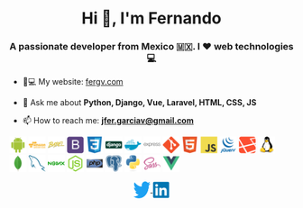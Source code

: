<h1 align="center">
  Hi 👋, I'm Fernando
</h1>

<h3 align="center">
  A passionate developer from Mexico 🇲🇽. I ❤️ web technologies 💻
</h3>

- 👦💻 My website: [fergv.com](https://fergv.com)

- 💬 Ask me about **Python, Django, Vue, Laravel, HTML, CSS, JS**

- 📫 How to reach me: **jfer.garciav@gmail.com**

<p align="left">
  <img
    src="./icons/android.svg"
    alt="android"
    width="30"
    height="30"
  />
  <img
    src="./icons/aws.svg"
    alt="aws"
    width="30"
    height="30"
  />
  <img
    src="./icons/babel.svg"
    alt="babel"
    width="30"
    height="30"
  />
  <img
    src="./icons/bootstrap.svg"
    alt="bootstrap"
    width="30"
    height="30"
  />
  <img
    src="./icons/css3.svg"
    alt="css3"
    width="30"
    height="30"
  />
  <img
    src="./icons/django.svg"
    alt="django"
    width="30"
    height="30"
  />
  <img
    src="./icons/docker.svg"
    alt="docker"
    width="30"
    height="30"
  />
  <img
    src="./icons/express.svg"
    alt="express"
    width="30"
    height="30"
  />
  <img
    src="./icons/git.svg"
    alt="git"
    width="30"
    height="30"
  />
  <img
    src="./icons/html5.svg"
    alt="html5"
    width="30"
    height="30"
  />
  <img
    src="./icons/javascript.svg"
    alt="javascript"
    width="30"
    height="30"
  />
  <img
    src="./icons/jquery.svg"
    alt="jquery"
    width="30"
    height="30"
  />
  <img
    src="./icons/laravel.svg"
    alt="laravel"
    width="30"
    height="30"
  />
  <img
    src="./icons/linux.svg"
    alt="linux"
    width="30"
    height="30"
  />
  <img
    src="./icons/mongodb.svg"
    alt="mongodb"
    width="30"
    height="30"
  />
  <img
    src="./icons/mysql.svg"
    alt="mysql"
    width="30"
    height="30"
  />
  <img
    src="./icons/nginx.svg"
    alt="nginx"
    width="30"
    height="30"
  />
  <img
    src="./icons/nodejs.svg"
    alt="nodejs"
    width="30"
    height="30"
  />
  <img
    src="./icons/php.svg"
    alt="php"
    width="30"
    height="30"
  />
  <img
    src="./icons/postgresql.svg"
    alt="postgresql"
    width="30"
    height="30"
  />
  <img
    src="./icons/python.svg"
    alt="python"
    width="30"
    height="30"
  />
  <img
    src="./icons/sass.svg"
    alt="sass"
    width="30"
    height="30"
  />
  <img
    src="./icons/vuejs.svg"
    alt="vuejs"
    width="30"
    height="30"
  />
</p>

<p align="center">
  <a href="https://twitter.com/jfer_gv" target="blank">
    <img
      align="center"
      src="./icons/twitter.svg"
      alt="jfer_gv"
      height="30"
      width="30"
    />
  </a>

  <a href="https://linkedin.com/in/jose-fernando-garcia-vazquez/" target="blank">
    <img
      align="center"
      src="./icons/linkedin.svg"
      alt="jose-fernando-garcia-vazquez/"
      height="30"
      width="30"
    />
  </a>
</p>
